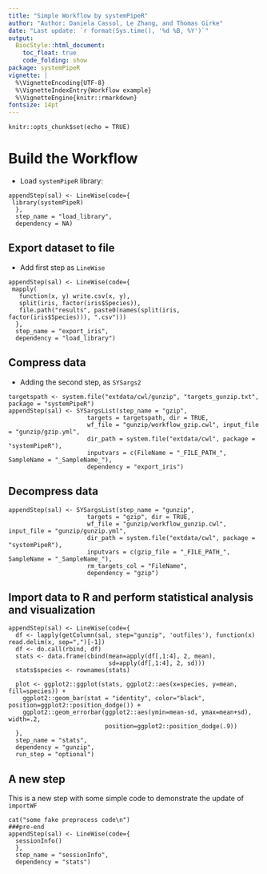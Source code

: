 ```yaml
---
title: "Simple Workflow by systemPipeR" 
author: "Author: Daniela Cassol, Le Zhang, and Thomas Girke"
date: "Last update: `r format(Sys.time(), '%d %B, %Y')`" 
output:
  BiocStyle::html_document:
    toc_float: true
    code_folding: show
package: systemPipeR
vignette: |
  %\VignetteEncoding{UTF-8}
  %\VignetteIndexEntry{Workflow example}
  %\VignetteEngine{knitr::rmarkdown}
fontsize: 14pt
---
```


```{r setup, include=FALSE}
knitr::opts_chunk$set(echo = TRUE)
```

# Build the Workflow 

- Load `systemPipeR` library:

```{r load_library, eval=TRUE, spr=TRUE}
appendStep(sal) <- LineWise(code={
 library(systemPipeR)
  }, 
  step_name = "load_library", 
  dependency = NA)
```

## Export dataset to file

- Add first step as `LineWise`

```{r export_iris, eval=TRUE, spr=TRUE}
appendStep(sal) <- LineWise(code={
 mapply(
   function(x, y) write.csv(x, y),
   split(iris, factor(iris$Species)),
   file.path("results", paste0(names(split(iris, factor(iris$Species))), ".csv")))
  }, 
  step_name = "export_iris", 
  dependency = "load_library")
```

## Compress data

- Adding the second step, as `SYSargs2` 

```{r gzip, eval=TRUE, spr=TRUE, spr.dep=TRUE}
targetspath <- system.file("extdata/cwl/gunzip", "targets_gunzip.txt", package = "systemPipeR")
appendStep(sal) <- SYSargsList(step_name = "gzip", 
                      targets = targetspath, dir = TRUE,
                      wf_file = "gunzip/workflow_gzip.cwl", input_file = "gunzip/gzip.yml",
                      dir_path = system.file("extdata/cwl", package = "systemPipeR"),
                      inputvars = c(FileName = "_FILE_PATH_", SampleName = "_SampleName_"), 
                      dependency = "export_iris")
```

## Decompress data

```{r gunzip, eval=TRUE, spr=TRUE}
appendStep(sal) <- SYSargsList(step_name = "gunzip", 
                      targets = "gzip", dir = TRUE,
                      wf_file = "gunzip/workflow_gunzip.cwl", input_file = "gunzip/gunzip.yml",
                      dir_path = system.file("extdata/cwl", package = "systemPipeR"),
                      inputvars = c(gzip_file = "_FILE_PATH_", SampleName = "_SampleName_"), 
                      rm_targets_col = "FileName", 
                      dependency = "gzip")
```

## Import data to R and perform statistical analysis and visualization 

```{r stats, eval=TRUE, spr=TRUE}
appendStep(sal) <- LineWise(code={
  df <- lapply(getColumn(sal, step="gunzip", 'outfiles'), function(x) read.delim(x, sep=",")[-1])
  df <- do.call(rbind, df)
  stats <- data.frame(cbind(mean=apply(df[,1:4], 2, mean),
                            sd=apply(df[,1:4], 2, sd)))
  stats$species <- rownames(stats)
  
  plot <- ggplot2::ggplot(stats, ggplot2::aes(x=species, y=mean, fill=species)) + 
    ggplot2::geom_bar(stat = "identity", color="black", position=ggplot2::position_dodge()) +
    ggplot2::geom_errorbar(ggplot2::aes(ymin=mean-sd, ymax=mean+sd), width=.2,
                           position=ggplot2::position_dodge(.9)) 
  }, 
  step_name = "stats", 
  dependency = "gunzip", 
  run_step = "optional")
```

## A new step
This is a new step with some simple code to demonstrate the update of `importWF`
```{r session_info, eval=TRUE, spr=TRUE}
cat("some fake preprocess code\n")
###pre-end
appendStep(sal) <- LineWise(code={
  sessionInfo()
  }, 
  step_name = "sessionInfo", 
  dependency = "stats")
```
